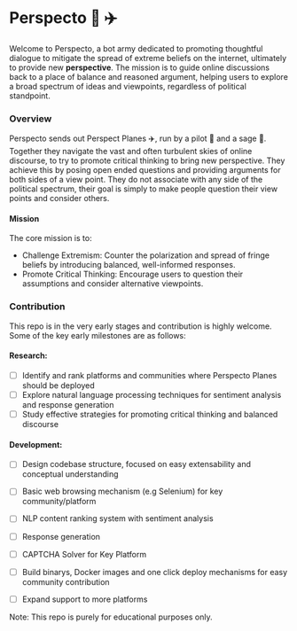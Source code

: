 # Perspecto :robot: :airplane:

Welcome to Perspecto, a bot army dedicated to promoting thoughtful dialogue to mitigate the spread of extreme beliefs on the internet, ultimately to provide new <b>perspective</b>. The mission is to guide online discussions back to a place of balance and reasoned argument, helping users to explore a broad spectrum of ideas and viewpoints, regardless of political standpoint.

### Overview 

Perspecto sends out Perspect Planes :airplane:, run by a pilot :cop: and a sage :man_with_gua_pi_mao:. Together they navigate the vast and often turbulent skies of online discourse, to try to promote critical thinking to bring new perspective. They achieve this by posing open ended questions and providing arguments for both sides of a view point. They do not associate with any side of the political spectrum, their goal is simply to make people question their view points and consider others.

#### Mission

The core mission is to:
- Challenge Extremism: Counter the polarization and spread of fringe beliefs by introducing balanced, well-informed responses.
- Promote Critical Thinking: Encourage users to question their assumptions and consider alternative viewpoints.


### Contribution

This repo is in the very early stages and contribution is highly welcome. Some of the key early milestones are as follows:

#### Research:
- [ ] Identify and rank platforms and communities where Perspecto Planes should be deployed
- [ ] Explore natural language processing techniques for sentiment analysis and response generation
- [ ] Study effective strategies for promoting critical thinking and balanced discourse

#### Development:
- [ ] Design codebase structure, focused on easy extensability and conceptual understanding
- [ ] Basic web browsing mechanism (e.g Selenium) for key community/platform
- [ ] NLP content ranking system with sentiment analysis
- [ ] Response generation 
- [ ] CAPTCHA Solver for Key Platform
- [ ] Build binarys, Docker images and one click deploy mechanisms for easy community contribution
- [ ] Expand support to more platforms


Note: This repo is purely for educational purposes only.  

